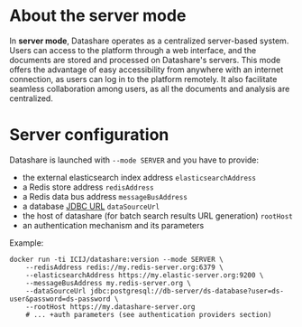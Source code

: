 # About the server mode

In **server mode**, Datashare operates as a centralized server-based system. Users can access to the platform through a web interface, and the documents are stored and processed on Datashare's servers. This mode offers the advantage of easy accessibility from anywhere with an internet connection, as users can log in to the platform remotely. It also facilitate seamless collaboration among users, as all the documents and analysis are centralized.

# Server configuration

Datashare is launched with `--mode SERVER` and you have to provide:

- the external elasticsearch index address `elasticsearchAddress`
- a Redis store address `redisAddress`
- a Redis data bus address `messageBusAddress`
- a database [JDBC URL](https://docs.oracle.com/cd/E57185_01/ESTUG/apbs02s04s01.html) `dataSourceUrl`
- the host of datashare (for batch search results URL generation) `rootHost`
- an authentication mechanism and its parameters

Example:

```
docker run -ti ICIJ/datashare:version --mode SERVER \
    --redisAddress redis://my.redis-server.org:6379 \
    --elasticsearchAddress https://my.elastic-server.org:9200 \
    --messageBusAddress my.redis-server.org \
    --dataSourceUrl jdbc:postgresql://db-server/ds-database?user=ds-user&password=ds-password \
    --rootHost https://my.datashare-server.org
    # ... +auth parameters (see authentication providers section)
